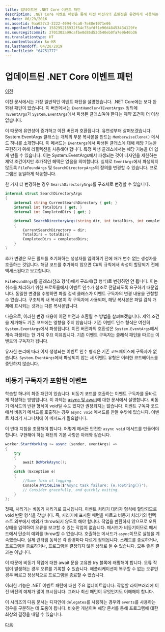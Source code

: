 ```yaml
---
title: 업데이트된 .NET Core 이벤트 패턴
description: .NET Core 이벤트 패턴을 통해 이전 버전과의 호환성을 유연하게 사용하는 방법 및 비동기 구독자로 안전한 이벤트 처리를 구현하는 방법을 알아봅니다.
ms.date: 06/20/2016
ms.assetid: 9aa627c3-3222-4094-9ca8-7e88e1071e06
ms.openlocfilehash: 158295215932f54c75afdf1e96d48453434129fe
ms.sourcegitcommit: 2701302a99cafbe0d86d53d540eb0fa7e9b46b36
ms.translationtype: HT
ms.contentlocale: ko-KR
ms.lasthandoff: 04/28/2019
ms.locfileid: "64751777"
---
```

# <a name="the-updated-net-core-event-pattern"></a>업데이트된 .NET Core 이벤트 패턴

[이전](event-pattern.md)

이전 문서에서는 가장 일반적인 이벤트 패턴을 설명했습니다. .NET Core에는 보다 완화된 패턴이 있습니다. 이 버전에서는 `EventHandler<TEventArgs>` 정의에 `TEventArgs`가 `System.EventArgs`에서 파생된 클래스여야 한다는 제약 조건이 더 이상 없습니다.

이 때문에 유연성이 증가하고 이전 버전과 호환됩니다. 유연성부터 살펴보겠습니다. System.EventArgs 클래스는 개체의 부분 복사본을 만드는 `MemberwiseClone()` 메서드 하나를 소개합니다.
이 메서드는 `EventArgs`에서 파생된 클래스에 대해 해당 기능을 구현하기 위해 리플렉션을 사용해야 합니다. 특정 파생 클래스에서는 해당 기능을 더 쉽게 만들 수 있습니다. 이는 System.EventArgs에서 파생되는 것이 디자인을 제한하는 제약 조건이지만 추가적인 혜택은 없음을 의미합니다.
실제로 `EventArgs`에서 파생되지 않도록 `FileFoundArgs` 및 `SearchDirectoryArgs`의 정의를 변경할 수 있습니다.
프로그램은 동일하게 작동합니다.

한 가지 더 변경하는 경우 `SearchDirectoryArgs`를 구조체로 변경할 수 있습니다.

```csharp
internal struct SearchDirectoryArgs
{
    internal string CurrentSearchDirectory { get; }
    internal int TotalDirs { get; }
    internal int CompletedDirs { get; }

    internal SearchDirectoryArgs(string dir, int totalDirs, int completedDirs) : this()
    {
        CurrentSearchDirectory = dir;
        TotalDirs = totalDirs;
        CompletedDirs = completedDirs;
    }
}
```

추가 변경은 모든 필드를 초기화하는 생성자를 입력하기 전에 매개 변수 없는 생성자를 호출하는 것입니다. 해당 코드를 추가하지 않으면 C#의 규칙에서 속성이 할당되기 전에 액세스된다고 보고합니다.

`FileFoundArgs`를 클래스(참조 형식)에서 구조체(값 형식)로 변경하면 안 됩니다. 이는 취소를 처리하기 위한 프로토콜에서 이벤트 인수가 참조로 전달되도록 요구하기 때문입니다. 동일한 변경을 수행하면 파일 검색 클래스가 이벤트 구독자의 변경 내용을 관찰할 수 없습니다. 구조체의 새 복사본이 각 구독자에 사용되며, 해당 복사본은 파일 검색 개체에 표시되는 것과는 다른 복사본입니다.

다음으로, 이러한 변경 내용이 이전 버전과 호환될 수 방법을 살펴보겠습니다.
제약 조건을 제거해도 기존 코드에는 영향을 주지 않습니다. 기존 이벤트 인수 형식은 여전히 `System.EventArgs`에서 파생됩니다.
이전 버전과의 호환성은 `System.EventArgs`에서 계속 파생되는 한 가지 주요 이유입니다. 기존 이벤트 구독자는 클래식 패턴을 따르는 이벤트의 구독자가 됩니다.

유사한 논리에 따라 이제 생성되는 이벤트 인수 형식은 기존 코드베이스에 구독자가 없습니다. `System.EventArgs`에서 파생되지 않는 새 이벤트 유형은 이러한 코드베이스를 중단하지 않습니다.

## <a name="events-with-async-subscribers"></a>비동기 구독자가 포함된 이벤트

학습할 하나의 최종 패턴이 있습니다. 비동기 코드를 호출하는 이벤트 구독자를 올바르게 작성하는 방법입니다. 이 과제는 [async 및 await](async.md)에 대한 문서에서 설명합니다. 비동기 메서드의 반환 형식이 void일 수도 있지만 권장되지는 않습니다. 이벤트 구독자 코드에서 비동기 메서드를 호출하는 경우 `async void` 메서드를 만들 수밖에 없습니다. 이벤트 처리기 시그니처에 이 메서드가 필요합니다.

이 반대 지침을 조정해야 합니다. 어떻게 해서든 안전한 `async void` 메서드를 만들어야 합니다. 구현해야 하는 패턴의 기본 사항은 아래와 같습니다.

```csharp
worker.StartWorking += async (sender, eventArgs) =>
{
    try 
    {
        await DoWorkAsync();
    }
    catch (Exception e)
    {
        //Some form of logging.
        Console.WriteLine($"Async task failure: {e.ToString()}");
        // Consider gracefully, and quickly exiting.
    }
};
```

첫째, 처리기는 비동기 처리기로 표시됩니다. 이벤트 처리기 대리자 형식에 할당되므로 void 반환 형식을 갖습니다. 즉, 처리기에 표시된 패턴을 따르고 비동기 처리기의 컨텍스트 외부에서 예외가 throw되지 않도록 해야 합니다. 작업을 반환하지 않으므로 오류 상태를 입력하여 오류를 보고할 수 있는 작업이 없습니다. 메서드가 비동기이므로 메서드에서 단순히 예외를 throw할 수 없습니다. 호출하는 메서드가 `async`이므로 실행을 계속했습니다. 실제 런타임 동작은 각 환경마다 다르게 정의됩니다. 스레드를 종료하거나, 프로그램을 종료하거나, 프로그램을 결정되지 않은 상태로 둘 수 있습니다. 모두 좋은 결과는 아닙니다.

이 때문에 비동기 작업에 대한 await 문을 고유한 try 블록에 래핑해야 합니다. 오류 작업이 발생하는 경우 오류를 기록할 수 있습니다. 애플리케이션이 복구할 수 없는 오류인 경우 빠르고 정상적으로 프로그램을 종료할 수 있습니다.

이러한 기능은 .NET 이벤트 패턴에 대한 주요 업데이트입니다. 작업할 라이브러리에 이전 버전의 예제가 많이 표시됩니다. 그러나 최신 패턴이 무엇인지도 이해해야 합니다.

이 시리즈의 다음 문서는 디자인에 `delegates`를 사용하는 경우와 `events`를 사용하는 경우를 구분하는 데 도움이 됩니다. 비슷한 개념이며 해당 문서를 통해 프로그램에 대한 최상의 결정을 내릴 수 있습니다.

[다음](distinguish-delegates-events.md)
